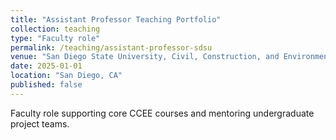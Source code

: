 ```yaml
---
title: "Assistant Professor Teaching Portfolio"
collection: teaching
type: "Faculty role"
permalink: /teaching/assistant-professor-sdsu
venue: "San Diego State University, Civil, Construction, and Environmental Engineering"
date: 2025-01-01
location: "San Diego, CA"
published: false
---
```


Faculty role supporting core CCEE courses and mentoring undergraduate project teams.
